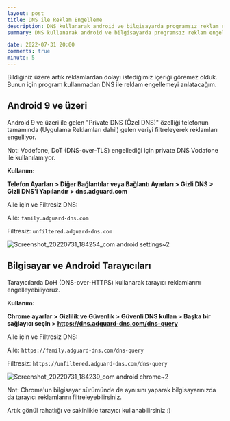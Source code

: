 ```yaml
---
layout: post
title: DNS ile Reklam Engelleme
description: DNS kullanarak android ve bilgisayarda programsız reklam engelleme
summary: DNS kullanarak android ve bilgisayarda programsız reklam engelleme

date: 2022-07-31 20:00
comments: true
minute: 5
---
```


Bildiğiniz üzere artık reklamlardan dolayı istediğimiz içeriği göremez olduk. Bunun için program kullanmadan DNS ile reklam engellemeyi anlatacağım. 

## Android 9 ve üzeri

Android 9 ve üzeri ile gelen "Private DNS (Özel DNS)" özelliği telefonun tamamında (Uygulama Reklamları dahil) gelen veriyi filtreleyerek reklamları engelliyor.

Not: Vodefone, DoT (DNS-over-TLS) engellediği için private DNS Vodafone ile kullanılamıyor.

**Kullanım:**

**Telefon Ayarları > Diğer Bağlantılar veya Bağlantı Ayarları > Gizli DNS > Gizli DNS'i Yapılandır > dns.adguard.com**

Aile için ve Filtresiz DNS:

Aile: `family.adguard-dns.com`

Filtresiz: `unfiltered.adguard-dns.com`

![Screenshot_20220731_184254_com android settings~2](https://user-images.githubusercontent.com/49123562/182036048-922bb27c-d6e9-45ed-860c-df8e058d43b3.jpg)

## Bilgisayar ve Android Tarayıcıları

Tarayıcılarda DoH (DNS-over-HTTPS) kullanarak tarayıcı reklamlarını engelleyebiliyoruz. 

**Kullanım:**

**Chrome ayarlar > Gizlilik ve Güvenlik > Güvenli DNS kullan > Başka bir sağlayıcı seçin > https://dns.adguard-dns.com/dns-query**

Aile için ve Filtresiz DNS:

Aile: `https://family.adguard-dns.com/dns-query`

Filtresiz: `https://unfiltered.adguard-dns.com/dns-query`

![Screenshot_20220731_184239_com android chrome~2](https://user-images.githubusercontent.com/49123562/182036046-d3ea7b6a-f742-46b5-8ac4-b80b68d14fc9.jpg)

Not: Chrome'un bilgisayar sürümünde de aynısını yaparak bilgisayarınızda da tarayıcı reklamlarını filtreleyebilirsiniz.

Artık gönül rahatlığı ve sakinlikle tarayıcı kullanabilirsiniz :)
